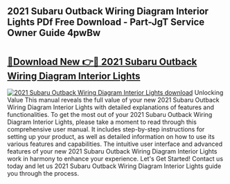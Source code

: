 ## 2021 Subaru Outback Wiring Diagram Interior Lights PDf Free Download - Part-JgT Service Owner Guide 4pwBw

# <h2><a href="http://dfhv52.blite.top/?on=2021+Subaru+Outback+Wiring+Diagram+Interior+Lights">🔗Download New 👉🔴 2021 Subaru Outback Wiring Diagram Interior Lights</a></h2>

[![2021 Subaru Outback Wiring Diagram Interior Lights download](https://i.imgur.com/lujVjoI.png)](http://dfhv52.blite.top/?on=2021+Subaru+Outback+Wiring+Diagram+Interior+Lights)
Unlocking Value This manual reveals the full value of your new 2021 Subaru Outback Wiring Diagram Interior Lights with detailed explanations of features and functionalities. To get the most out of your 2021 Subaru Outback Wiring Diagram Interior Lights, please take a moment to read through this comprehensive user manual. It includes step-by-step instructions for setting up your product, as well as detailed information on how to use its various features and capabilities. The intuitive user interface and advanced features of your new 2021 Subaru Outback Wiring Diagram Interior Lights work in harmony to enhance your experience. Let's Get Started! Contact us today and let us 2021 Subaru Outback Wiring Diagram Interior Lights guide you through the process.
